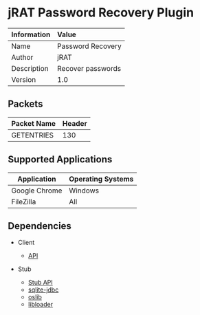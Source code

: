 # jRAT Password Recovery Plugin

| Information	| Value
| ---           |:---
| Name			| Password Recovery
| Author     	| jRAT
| Description   | Recover passwords
| Version		| 1.0

## Packets

| Packet Name	| Header
| ---           | :---
| GETENTRIES	| 130

## Supported Applications

| Application 	| Operating Systems
| ---		| :---
| Google Chrome	| Windows
| FileZilla	| All

## Dependencies

- Client
	- [API](https://github.com/java-rat/jrat-api)

- Stub
	- [Stub API](https://github.com/java-rat/jrat-stub-api)
	- [sqlite-jdbc](https://bitbucket.org/xerial/sqlite-jdbc/downloads)
	- [oslib](https://github.com/redpois0n/oslib)
	- [libloader](https://github.com/redpois0n/libloader)
